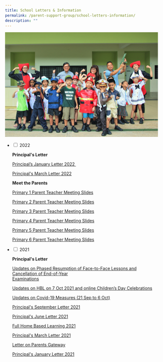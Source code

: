 ```yaml
---
title: School Letters & Information
permalink: /parent-support-group/school-letters-information/
description: ""
---
```

<img src="/images/For-Parents-General-Information2.png">
<ul class="jekyllcodex_accordion">
<li>
<input type="checkbox" id="accordion1">
<label for="accordion1">2022</label>
<div>
<p><strong>Principal's Letter</strong></p>
<p><a href="/files/2022-01-Principal.pdf">Principal&rsquo;s January Letter 2022&nbsp;</a></p>
<p><a href="/files/2022-02-Principal.pdf">Principal's March Letter 2022</a></p>
<p><strong>Meet the Parents</strong></p>
<p><a href="/files/BRPS_-P1_Parent-Teacher-Meeting_compressed.pdf">Primary 1 Parent Teacher Meeting Slides</a></p>
<p><a href="/files/BRPS_P2_Parent-Teacher-Meeting_compressed.pdf">Primary 2 Parent Teacher Meeting Slides</a></p>
<p><a href="/files/P3-PTM-20-Jan-pdf_compressed.pdf">Primary 3 Parent Teacher Meeting Slides</a></p>
<p><a href="/files/P4-PTM-20-Jan-pdf_compressed.pdf">Primary 4 Parent Teacher Meeting Slides</a></p>
<p><a href="/files/P5-PTM-14-Jan-2022_compressed.pdf">Primary 5 Parent Teacher Meeting Slides</a></p>
<p><a href="/files/P6-PTM-14-Jan-2022_compressed.pdf">Primary 6 Parent Teacher Meeting Slides</a></p>
</div>
</li>
<li>
<input type="checkbox" id="accordion2">
<label for="accordion2">2021</label>
<div>
<p><strong>Principal's Letter</strong></p>
<p><a href="/files/Letter_11-Oct-2021_Final.pdf">Updates on Phased Resumption of Face-to-Face Lessons and Cancellation of End-of-Year<br />Examinations</a></p>
<p><a href="/files/Full-Home-Based-Learning-29-Sept.pdf">Updates on HBL on 7 Oct 2021 and online Children&rsquo;s Day Celebrations</a></p>
<p><a href="/files/Updates-on-Covid-19-Measures-21-Sep-to-6-Oct.pdf">Updates on Covid-19 Measures (21 Sep to 6 Oct)</a></p>
<p><a href="/files/2021-04-Principal-Term-4.pdf">Principal's September Letter 2021</a></p>
<p><a href="/files/2021-03-Principal-1.pdf">Principal's June Letter 2021</a></p>
<p><a href="/files/Full-Home-Based-Learning-2021.pdf">Full Home Based Learning 2021</a></p>
<p><a href="/files/2021-02-Principal.pdf">Principal's March Letter 2021</a></p>
<p><a href="/files/Letter-on-Parents-Gateway.pdf">Letter on Parents Gateway</a></p>
<p><a href="/files/2021-01-Principal-5-Jan-2021.pdf">Principal's January Letter 2021</a></p>
</div>
</li>
</ul>